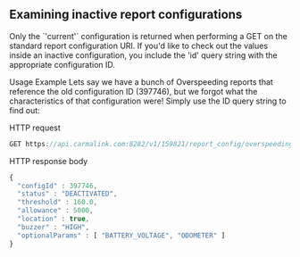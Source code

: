 <h2>Examining inactive report configurations</h2>  
Only the `'current'` configuration is returned when performing a GET on the standard report configuration URI. If you'd like to check out the values inside an inactive configuration, you include the 'id' query string with the appropriate configuration ID.    

Usage Example
Lets say we have a bunch of Overspeeding reports that reference the old configuration ID (397746), but we forgot what the characteristics of that configuration were! Simply use the ID query string to find out:  

HTTP request  
```javascript
GET https://api.carmalink.com:8282/v1/159821/report_config/overspeeding?id=397746
```

HTTP response body  
```javascript
{
  "configId" : 397746,
  "status" : "DEACTIVATED",
  "threshold" : 160.0,
  "allowance" : 5000,
  "location" : true,
  "buzzer" : "HIGH",
  "optionalParams" : [ "BATTERY_VOLTAGE", "ODOMETER" ]
}
```
